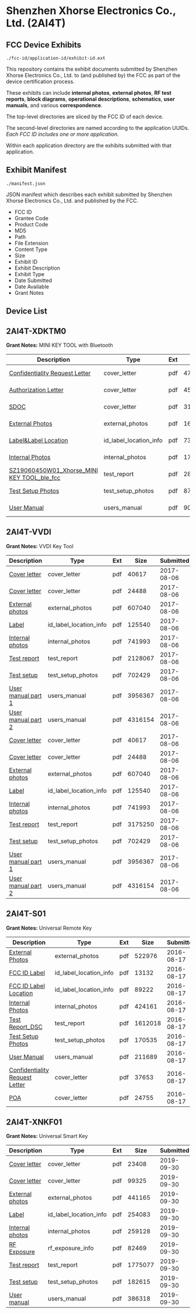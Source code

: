 # Shenzhen Xhorse Electronics Co., Ltd. (2AI4T)
## FCC Device Exhibits

```
./fcc-id/application-id/exhibit-id.ext
```

This repository contains the exhibit documents submitted by Shenzhen Xhorse Electronics Co., Ltd. to (and published by) the FCC as part of the device certification process.

These exhibits can include **internal photos**, **external photos**, **RF test reports**, **block diagrams**, **operational descriptions**, **schematics**, **user manuals**, and various **correspondence**.

The top-level directories are sliced by the FCC ID of each device.

The second-level directories are named according to the application UUIDs. *Each FCC ID includes one or more application.*

Within each application directory are the exhibits submitted with that application. 

## Exhibit Manifest

```
./manifest.json
```

JSON manifest which describes each exhibit submitted by Shenzhen Xhorse Electronics Co., Ltd. and published by the FCC.

- FCC ID
- Grantee Code
- Product Code
- MD5
- Path
- File Extension
- Content Type
- Size
- Exhibit ID
- Exhibit Description
- Exhibit Type
- Date Submitted
- Date Available
- Grant Notes

## Device List
## 2AI4T-XDKTM0
**Grant Notes:** MINI KEY TOOL with Bluetooth

| Description | Type | Ext | Size | Submitted | Available |
| ----------- | ---- | --- | ---- | --------- | --------- |
| [Confidentiality Request Letter](2AI4T-XDKTM0/b7245e3b26e9a9cb4ec4477f6c4e01cd/4523515.pdf) | cover_letter | pdf | 478486 | 2019-11-21 | 2019-11-21 |
| [Authorization Letter](2AI4T-XDKTM0/b7245e3b26e9a9cb4ec4477f6c4e01cd/4523516.pdf) | cover_letter | pdf | 452942 | 2019-11-21 | 2019-11-21 |
| [SDOC](2AI4T-XDKTM0/b7245e3b26e9a9cb4ec4477f6c4e01cd/4523517.pdf) | cover_letter | pdf | 319125 | 2019-11-21 | 2019-11-21 |
| [External Photos](2AI4T-XDKTM0/b7245e3b26e9a9cb4ec4477f6c4e01cd/4523519.pdf) | external_photos | pdf | 1682547 | 2019-11-21 | 2019-11-21 |
| [Label&Label Location](2AI4T-XDKTM0/b7245e3b26e9a9cb4ec4477f6c4e01cd/4523521.pdf) | id_label_location_info | pdf | 73116 | 2019-11-21 | 2019-11-21 |
| [Internal Photos](2AI4T-XDKTM0/b7245e3b26e9a9cb4ec4477f6c4e01cd/4523520.pdf) | internal_photos | pdf | 1798231 | 2019-11-21 | 2019-11-21 |
| [SZ19060450W01_Xhorse_MINI KEY TOOL_ble_fcc](2AI4T-XDKTM0/b7245e3b26e9a9cb4ec4477f6c4e01cd/4523518.pdf) | test_report | pdf | 2876950 | 2019-11-21 | 2019-11-21 |
| [Test Setup Photos](2AI4T-XDKTM0/b7245e3b26e9a9cb4ec4477f6c4e01cd/4523522.pdf) | test_setup_photos | pdf | 873159 | 2019-11-21 | 2019-11-21 |
| [User Manual](2AI4T-XDKTM0/b7245e3b26e9a9cb4ec4477f6c4e01cd/4523523.pdf) | users_manual | pdf | 903427 | 2019-11-21 | 2019-11-21 |
## 2AI4T-VVDI
**Grant Notes:** VVDI Key Tool

| Description | Type | Ext | Size | Submitted | Available |
| ----------- | ---- | --- | ---- | --------- | --------- |
| [Cover letter](2AI4T-VVDI/b73ab061462e8ca746e20d5a437afaa7/3497829.pdf) | cover_letter | pdf | 40617 | 2017-08-06 | 2017-08-06 |
| [Cover letter](2AI4T-VVDI/b73ab061462e8ca746e20d5a437afaa7/3497830.pdf) | cover_letter | pdf | 24488 | 2017-08-06 | 2017-08-06 |
| [External photos](2AI4T-VVDI/b73ab061462e8ca746e20d5a437afaa7/3497831.pdf) | external_photos | pdf | 607040 | 2017-08-06 | 2017-08-06 |
| [Label](2AI4T-VVDI/b73ab061462e8ca746e20d5a437afaa7/3497832.pdf) | id_label_location_info | pdf | 125540 | 2017-08-06 | 2017-08-06 |
| [Internal photos](2AI4T-VVDI/b73ab061462e8ca746e20d5a437afaa7/3497833.pdf) | internal_photos | pdf | 741993 | 2017-08-06 | 2017-08-06 |
| [Test report](2AI4T-VVDI/b73ab061462e8ca746e20d5a437afaa7/3497836.pdf) | test_report | pdf | 2128067 | 2017-08-06 | 2017-08-06 |
| [Test setup](2AI4T-VVDI/b73ab061462e8ca746e20d5a437afaa7/3497837.pdf) | test_setup_photos | pdf | 702429 | 2017-08-06 | 2017-08-06 |
| [User manual part 1](2AI4T-VVDI/b73ab061462e8ca746e20d5a437afaa7/3497838.pdf) | users_manual | pdf | 3956367 | 2017-08-06 | 2017-08-06 |
| [User manual part 2](2AI4T-VVDI/b73ab061462e8ca746e20d5a437afaa7/3497851.pdf) | users_manual | pdf | 4316154 | 2017-08-06 | 2017-08-06 |
| [Cover letter](2AI4T-VVDI/1c332e625d01ab68aa2f260f6d53047a/3497829.pdf) | cover_letter | pdf | 40617 | 2017-08-06 | 2017-08-06 |
| [Cover letter](2AI4T-VVDI/1c332e625d01ab68aa2f260f6d53047a/3497830.pdf) | cover_letter | pdf | 24488 | 2017-08-06 | 2017-08-06 |
| [External photos](2AI4T-VVDI/1c332e625d01ab68aa2f260f6d53047a/3497831.pdf) | external_photos | pdf | 607040 | 2017-08-06 | 2017-08-06 |
| [Label](2AI4T-VVDI/1c332e625d01ab68aa2f260f6d53047a/3497832.pdf) | id_label_location_info | pdf | 125540 | 2017-08-06 | 2017-08-06 |
| [Internal photos](2AI4T-VVDI/1c332e625d01ab68aa2f260f6d53047a/3497833.pdf) | internal_photos | pdf | 741993 | 2017-08-06 | 2017-08-06 |
| [Test report](2AI4T-VVDI/1c332e625d01ab68aa2f260f6d53047a/3497848.pdf) | test_report | pdf | 3175250 | 2017-08-06 | 2017-08-06 |
| [Test setup](2AI4T-VVDI/1c332e625d01ab68aa2f260f6d53047a/3497837.pdf) | test_setup_photos | pdf | 702429 | 2017-08-06 | 2017-08-06 |
| [User manual part 1](2AI4T-VVDI/1c332e625d01ab68aa2f260f6d53047a/3497838.pdf) | users_manual | pdf | 3956367 | 2017-08-06 | 2017-08-06 |
| [User manual part 2](2AI4T-VVDI/1c332e625d01ab68aa2f260f6d53047a/3497851.pdf) | users_manual | pdf | 4316154 | 2017-08-06 | 2017-08-06 |
## 2AI4T-S01
**Grant Notes:** Universal Remote Key

| Description | Type | Ext | Size | Submitted | Available |
| ----------- | ---- | --- | ---- | --------- | --------- |
| [External Photos](2AI4T-S01/cfb44e073afd0e9a2ba9f17179a65016/3102468.pdf) | external_photos | pdf | 522976 | 2016-08-17 | 2016-08-17 |
| [FCC ID Label](2AI4T-S01/cfb44e073afd0e9a2ba9f17179a65016/3102470.pdf) | id_label_location_info | pdf | 13132 | 2016-08-17 | 2016-08-17 |
| [FCC ID Label Location](2AI4T-S01/cfb44e073afd0e9a2ba9f17179a65016/3102471.pdf) | id_label_location_info | pdf | 89222 | 2016-08-17 | 2016-08-17 |
| [Internal Photos](2AI4T-S01/cfb44e073afd0e9a2ba9f17179a65016/3102469.pdf) | internal_photos | pdf | 424161 | 2016-08-17 | 2016-08-17 |
| [Test Report_DSC](2AI4T-S01/cfb44e073afd0e9a2ba9f17179a65016/3102473.pdf) | test_report | pdf | 1612018 | 2016-08-17 | 2016-08-17 |
| [Test Setup Photos](2AI4T-S01/cfb44e073afd0e9a2ba9f17179a65016/3102472.pdf) | test_setup_photos | pdf | 170535 | 2016-08-17 | 2016-08-17 |
| [User Manual](2AI4T-S01/cfb44e073afd0e9a2ba9f17179a65016/3102474.pdf) | users_manual | pdf | 211689 | 2016-08-17 | 2016-08-17 |
| [Confidentiality Request Letter](2AI4T-S01/cfb44e073afd0e9a2ba9f17179a65016/3102466.pdf) | cover_letter | pdf | 37653 | 2016-08-17 | 2016-08-17 |
| [POA](2AI4T-S01/cfb44e073afd0e9a2ba9f17179a65016/3102467.pdf) | cover_letter | pdf | 24755 | 2016-08-17 | 2016-08-17 |
## 2AI4T-XNKF01
**Grant Notes:** Universal Smart Key

| Description | Type | Ext | Size | Submitted | Available |
| ----------- | ---- | --- | ---- | --------- | --------- |
| [Cover letter](2AI4T-XNKF01/77ef2ec8f26589c7d4890f082dfd423e/4467152.pdf) | cover_letter | pdf | 23408 | 2019-09-30 | 2019-10-01 |
| [Cover letter](2AI4T-XNKF01/77ef2ec8f26589c7d4890f082dfd423e/4467153.pdf) | cover_letter | pdf | 99325 | 2019-09-30 | 2019-10-01 |
| [External photos](2AI4T-XNKF01/77ef2ec8f26589c7d4890f082dfd423e/4467154.pdf) | external_photos | pdf | 441165 | 2019-09-30 | 2019-10-01 |
| [Label](2AI4T-XNKF01/77ef2ec8f26589c7d4890f082dfd423e/4467155.pdf) | id_label_location_info | pdf | 254083 | 2019-09-30 | 2019-10-01 |
| [Internal photos](2AI4T-XNKF01/77ef2ec8f26589c7d4890f082dfd423e/4467156.pdf) | internal_photos | pdf | 259128 | 2019-09-30 | 2019-10-01 |
| [RF Exposure](2AI4T-XNKF01/77ef2ec8f26589c7d4890f082dfd423e/4467158.pdf) | rf_exposure_info | pdf | 82469 | 2019-09-30 | 2019-10-01 |
| [Test report](2AI4T-XNKF01/77ef2ec8f26589c7d4890f082dfd423e/4467160.pdf) | test_report | pdf | 1775077 | 2019-09-30 | 2019-10-01 |
| [Test setup](2AI4T-XNKF01/77ef2ec8f26589c7d4890f082dfd423e/4467161.pdf) | test_setup_photos | pdf | 182615 | 2019-09-30 | 2019-10-01 |
| [User manual](2AI4T-XNKF01/77ef2ec8f26589c7d4890f082dfd423e/4467162.pdf) | users_manual | pdf | 386318 | 2019-09-30 | 2019-10-01 |
